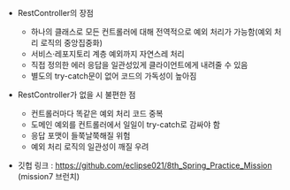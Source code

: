 - RestController의 장점
    - 하나의 클래스로 모든 컨트롤러에 대해 전역적으로 예외 처리가 가능함(예외 처리 로직의 중앙집중화)
    - 서비스·레포지토리 계층 예외까지 자연스레 처리
    - 직접 정의한 에러 응답을 일관성있게 클라이언트에게 내려줄 수 있음
    - 별도의 try-catch문이 없어 코드의 가독성이 높아짐
    
- RestController가 없을 시 불편한 점
    - 컨트롤러마다 똑같은 예외 처리 코드 중복
    - 도메인 예외를 컨트롤러에서 일일이 try-catch로 감싸야 함
    - 응답 포맷이 들쭉날쭉해질 위험
    - 예외 처리 로직의 일관성이 깨질 우려

- 깃헙 링크 : https://github.com/eclipse021/8th_Spring_Practice_Mission (mission7 브런치)